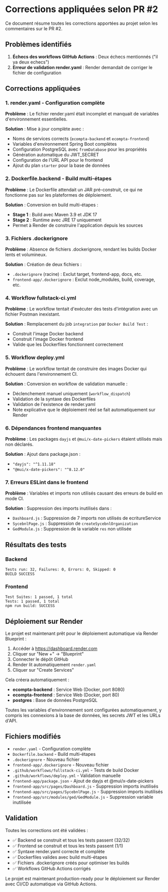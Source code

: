 # Corrections appliquées selon PR #2

Ce document résume toutes les corrections apportées au projet selon les commentaires sur le PR #2.

## Problèmes identifiés

1. **Échecs des workflows GitHub Actions** : Deux échecs mentionnés ("il ya deux echecs")
2. **Erreur de validation render.yaml** : Render demandait de corriger le fichier de configuration

## Corrections appliquées

### 1. render.yaml - Configuration complète

**Problème** : Le fichier render.yaml était incomplet et manquait de variables d'environnement essentielles.

**Solution** : Mise à jour complète avec :
- Noms de services corrects (`ecompta-backend` et `ecompta-frontend`)
- Variables d'environnement Spring Boot complètes
- Configuration PostgreSQL avec `fromDatabase` pour les propriétés
- Génération automatique du JWT_SECRET
- Configuration de l'URL API pour le frontend
- Ajout du plan `starter` pour la base de données

### 2. Dockerfile.backend - Build multi-étapes

**Problème** : Le Dockerfile attendait un JAR pré-construit, ce qui ne fonctionne pas sur les plateformes de déploiement.

**Solution** : Conversion en build multi-étapes :
- **Stage 1** : Build avec Maven 3.9 et JDK 17
- **Stage 2** : Runtime avec JRE 17 uniquement
- Permet à Render de construire l'application depuis les sources

### 3. Fichiers .dockerignore

**Problème** : Absence de fichiers .dockerignore, rendant les builds Docker lents et volumineux.

**Solution** : Création de deux fichiers :
- `.dockerignore` (racine) : Exclut target, frontend-app, docs, etc.
- `frontend-app/.dockerignore` : Exclut node_modules, build, coverage, etc.

### 4. Workflow fullstack-ci.yml

**Problème** : Le workflow tentait d'exécuter des tests d'intégration avec un fichier Postman inexistant.

**Solution** : Remplacement du job `integration` par `Docker Build Test` :
- Construit l'image Docker backend
- Construit l'image Docker frontend
- Valide que les Dockerfiles fonctionnent correctement

### 5. Workflow deploy.yml

**Problème** : Le workflow tentait de construire des images Docker qui échouent dans l'environnement CI.

**Solution** : Conversion en workflow de validation manuelle :
- Déclenchement manuel uniquement (`workflow_dispatch`)
- Validation de la syntaxe des Dockerfiles
- Validation de l'existence de render.yaml
- Note explicative que le déploiement réel se fait automatiquement sur Render

### 6. Dépendances frontend manquantes

**Problème** : Les packages `dayjs` et `@mui/x-date-pickers` étaient utilisés mais non déclarés.

**Solution** : Ajout dans package.json :
- `"dayjs": "^1.11.18"`
- `"@mui/x-date-pickers": "^8.12.0"`

### 7. Erreurs ESLint dans le frontend

**Problème** : Variables et imports non utilisés causant des erreurs de build en mode CI.

**Solution** : Suppression des imports inutilisés dans :
- `Dashboard.js` : Suppression de 7 imports non utilisés de ecritureService
- `SycebnlPage.js` : Suppression de `createSycebnlOrganization`
- `GedModule.js` : Suppression de la variable `res` non utilisée

## Résultats des tests

### Backend
```
Tests run: 32, Failures: 0, Errors: 0, Skipped: 0
BUILD SUCCESS
```

### Frontend
```
Test Suites: 1 passed, 1 total
Tests: 1 passed, 1 total
npm run build: SUCCESS
```

## Déploiement sur Render

Le projet est maintenant prêt pour le déploiement automatique via Render Blueprint :

1. Accéder à https://dashboard.render.com
2. Cliquer sur "New +" → "Blueprint"
3. Connecter le dépôt GitHub
4. Render lit automatiquement `render.yaml`
5. Cliquer sur "Create Services"

Cela créera automatiquement :
- **ecompta-backend** : Service Web (Docker, port 8080)
- **ecompta-frontend** : Service Web (Docker, port 80)
- **postgres** : Base de données PostgreSQL

Toutes les variables d'environnement sont configurées automatiquement, y compris les connexions à la base de données, les secrets JWT et les URLs d'API.

## Fichiers modifiés

- `render.yaml` - Configuration complète
- `Dockerfile.backend` - Build multi-étapes
- `.dockerignore` - Nouveau fichier
- `frontend-app/.dockerignore` - Nouveau fichier
- `.github/workflows/fullstack-ci.yml` - Tests de build Docker
- `.github/workflows/deploy.yml` - Validation manuelle
- `frontend-app/package.json` - Ajout de dayjs et @mui/x-date-pickers
- `frontend-app/src/pages/Dashboard.js` - Suppression imports inutilisés
- `frontend-app/src/pages/SycebnlPage.js` - Suppression imports inutilisés
- `frontend-app/src/modules/ged/GedModule.js` - Suppression variable inutilisée

## Validation

Toutes les corrections ont été validées :
- ✅ Backend se construit et tous les tests passent (32/32)
- ✅ Frontend se construit et tous les tests passent (1/1)
- ✅ Syntaxe render.yaml correcte et complète
- ✅ Dockerfiles valides avec build multi-étapes
- ✅ Fichiers .dockerignore créés pour optimiser les builds
- ✅ Workflows GitHub Actions corrigés

Le projet est maintenant production-ready pour le déploiement sur Render avec CI/CD automatique via GitHub Actions.
